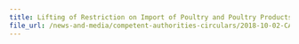 ```yaml
---
title: Lifting of Restriction on Import of Poultry and Poultry Products from Affected Region in Vordingborg Municipality, Denmark 
file_url: /news-and-media/competent-authorities-circulars/2018-10-02-CA.pdf
---
```

